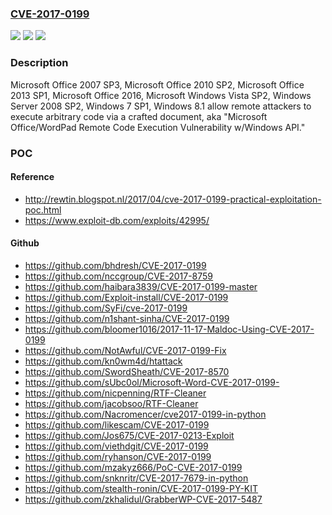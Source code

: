 ### [CVE-2017-0199](https://cve.mitre.org/cgi-bin/cvename.cgi?name=CVE-2017-0199)
![](https://img.shields.io/static/v1?label=Product&message=Office%2FWordPad&color=blue)
![](https://img.shields.io/static/v1?label=Version&message=n%2Fa&color=blue)
![](https://img.shields.io/static/v1?label=Vulnerability&message=Remote%20Code%20Execution&color=brighgreen)

### Description

Microsoft Office 2007 SP3, Microsoft Office 2010 SP2, Microsoft Office 2013 SP1, Microsoft Office 2016, Microsoft Windows Vista SP2, Windows Server 2008 SP2, Windows 7 SP1, Windows 8.1 allow remote attackers to execute arbitrary code via a crafted document, aka "Microsoft Office/WordPad Remote Code Execution Vulnerability w/Windows API."

### POC

#### Reference
- http://rewtin.blogspot.nl/2017/04/cve-2017-0199-practical-exploitation-poc.html
- https://www.exploit-db.com/exploits/42995/

#### Github
- https://github.com/bhdresh/CVE-2017-0199
- https://github.com/nccgroup/CVE-2017-8759
- https://github.com/haibara3839/CVE-2017-0199-master
- https://github.com/Exploit-install/CVE-2017-0199
- https://github.com/SyFi/cve-2017-0199
- https://github.com/n1shant-sinha/CVE-2017-0199
- https://github.com/bloomer1016/2017-11-17-Maldoc-Using-CVE-2017-0199
- https://github.com/NotAwful/CVE-2017-0199-Fix
- https://github.com/kn0wm4d/htattack
- https://github.com/SwordSheath/CVE-2017-8570
- https://github.com/sUbc0ol/Microsoft-Word-CVE-2017-0199-
- https://github.com/nicpenning/RTF-Cleaner
- https://github.com/jacobsoo/RTF-Cleaner
- https://github.com/Nacromencer/cve2017-0199-in-python
- https://github.com/likescam/CVE-2017-0199
- https://github.com/Jos675/CVE-2017-0213-Exploit
- https://github.com/viethdgit/CVE-2017-0199
- https://github.com/ryhanson/CVE-2017-0199
- https://github.com/mzakyz666/PoC-CVE-2017-0199
- https://github.com/snknritr/CVE-2017-7679-in-python
- https://github.com/stealth-ronin/CVE-2017-0199-PY-KIT
- https://github.com/zkhalidul/GrabberWP-CVE-2017-5487

